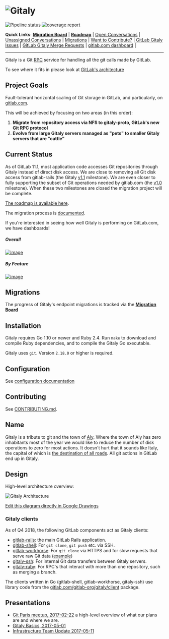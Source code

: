 # ![Gitaly](https://gitlab.com/gitlab-org/gitaly/uploads/509123ed56bd51247996038c858db006/gitaly-wordmark-small.png)

[![Pipeline status](https://gitlab.com/gitlab-org/gitaly/badges/master/pipeline.svg)](https://gitlab.com/gitlab-org/gitaly/commits/master) [![coverage report](https://gitlab.com/gitlab-org/gitaly/badges/master/coverage.svg)](https://codecov.io/gl/gitlab-org/gitaly)

**Quick Links**:
  [**Migration Board**](https://gitlab.com/gitlab-org/gitaly/boards/331341?scope=all&utf8=%E2%9C%93&state=opened&label_name[]=Migration) |
  [**Roadmap**](https://gitlab.com/groups/gitlab-org/-/roadmap?label_name%5B%5D=Gitaly&scope=all&sort=start_date_asc&state=opened) |
  [Open Conversations](https://gitlab.com/gitlab-org/gitaly/issues?label_name%5B%5D=Conversation) |
  [Unassigned Conversations](https://gitlab.com/gitlab-org/gitaly/issues?scope=all&utf8=%E2%9C%93&state=opened&label_name[]=Conversation&label_name[]=To%20Do&assignee_id=0) |
  [Migrations](https://gitlab.com/gitlab-org/gitaly/issues?scope=all&utf8=%E2%9C%93&state=opened&label_name[]=Conversation&label_name[]=Migration) |
  [Want to Contribute?](https://gitlab.com/gitlab-org/gitaly/issues?scope=all&utf8=%E2%9C%93&state=opened&label_name[]=Accepting%20Merge%20Requests) |
  [GitLab Gitaly Issues](https://gitlab.com/groups/gitlab-org/issues?scope=all&state=opened&utf8=%E2%9C%93&label_name%5B%5D=Gitaly) |
  [GitLab Gitaly Merge Requests](https://gitlab.com/groups/gitlab-org/merge_requests?label_name%5B%5D=Gitaly) |
  [gitlab.com dashboard](https://performance.gitlab.net/dashboard/db/gitaly) |

--------------------------------------------

Gitaly is a Git [RPC](https://en.wikipedia.org/wiki/Remote_procedure_call)
service for handling all the git calls made by GitLab.

To see where it fits in please look at [GitLab's architecture](https://docs.gitlab.com/ce/development/architecture.html#system-layout)

## Project Goals

Fault-tolerant horizontal scaling of Git storage in GitLab, and particularly, on [gitlab.com](https://gitlab.com).

This will be achieved by focusing on two areas (in this order):

  1. **Migrate from repository access via NFS to gitaly-proto, GitLab's new Git RPC protocol**
  1. **Evolve from large Gitaly servers managed as "pets" to smaller Gitaly servers that are "cattle"**

## Current Status

As of GitLab 11.1, most application code accesses Git repositories
through Gitaly instead of direct disk access. We are close to removing
all Git disk access from gitlab-rails (the Gitaly
[v1.1](https://gitlab.com/gitlab-org/gitaly/milestones/55) milestone).
We are even closer to fully supporting the subset of Git operations
needed by gitlab.com (the
[v1.0](https://gitlab.com/gitlab-org/gitaly/milestones/54) milestone).
When these two milestones are closed the migration project will be
complete.

[The roadmap is available here](https://gitlab.com/groups/gitlab-org/-/roadmap?label_name%5B%5D=Gitaly&scope=all&sort=start_date_asc&state=opened).

The migration process is [documented](/doc/MIGRATION_PROCESS.md).

If you're interested in seeing how well Gitaly is performing on GitLab.com, we have dashboards!

##### Overall

[![image](https://gitlab.com/gitlab-org/gitaly/uploads/ee1fd4f33e9bfb92fefca60fee1f44ad/image.png)](http://monitor.gitlab.net/dashboard/db/gitaly?orgId=1&var-job=gitaly-production&from=now-7d&to=now)

##### By Feature

 [![image](https://gitlab.com/gitlab-org/gitaly/uploads/5b3825e01c48975c2a64e01ae37b4a3d/image.png)](http://monitor.gitlab.net/dashboard/db/gitaly-features?orgId=1&var-job=gitaly-production&from=now-7d&to=now)

## Migrations

The progress of Gitaly's endpoint migrations is tracked via the [**Migration Board**](https://gitlab.com/gitlab-org/gitaly/boards/331341?scope=all&utf8=%E2%9C%93&state=opened&label_name[]=Migration)

## Installation

Gitaly requires Go 1.10 or newer and Ruby 2.4. Run `make` to download
and compile Ruby dependencies, and to compile the Gitaly Go
executable.

Gitaly uses `git`. Version `2.18.0` or higher is required.

## Configuration

See [configuration documentation](doc/configuration)

## Contributing

See [CONTRIBUTING.md](CONTRIBUTING.md).

## Name

Gitaly is a tribute to git and the town of [Aly](https://en.wikipedia.org/wiki/Aly). Where the town of
Aly has zero inhabitants most of the year we would like to reduce the number of
disk operations to zero for most actions. It doesn't hurt that it sounds like
Italy, the capital of which is [the destination of all roads](https://en.wikipedia.org/wiki/All_roads_lead_to_Rome). All git actions in
GitLab end up in Gitaly.

## Design

High-level architecture overview:

![Gitaly Architecture](https://docs.google.com/drawings/d/14-5NHGvsOVaAJZl2w7pIli8iDUqed2eIbvXdff5jneo/pub?w=2096&h=1536)

[Edit this diagram directly in Google Drawings](https://docs.google.com/drawings/d/14-5NHGvsOVaAJZl2w7pIli8iDUqed2eIbvXdff5jneo/edit)

### Gitaly clients

As of Q4 2018, the following GitLab components act as Gitaly clients:

-   [gitlab-rails](https://gitlab.com/gitlab-org/gitlab-ce/blob/master/lib/gitlab/gitaly_client.rb):
    the main GitLab Rails application.
-   [gitlab-shell](https://gitlab.com/gitlab-org/gitlab-shell/tree/master):
    For `git clone`, `git push` etc. via SSH.
-   [gitlab-workhorse](https://gitlab.com/gitlab-org/gitlab-workhorse/blob/master/internal/gitaly/gitaly.go):
    For `git clone` via HTTPS and for slow requests that serve raw Git
    data
    ([example](https://gitlab.com/gitlab-org/gitaly/raw/master/README.md))
-   [gitaly-ssh](https://gitlab.com/gitlab-org/gitaly/tree/master/cmd/gitaly-ssh):
    For internal Git data transfers between Gitaly servers.
-   [gitaly-ruby](https://gitlab.com/gitlab-org/gitaly/blob/master/ruby/lib/gitlab/git/gitaly_remote_repository.rb):
    For RPC's that interact with more than one repository, such as
    merging a branch.

The clients written in Go (gitlab-shell, gitlab-workhorse, gitaly-ssh)
use library code from the
[gitlab.com/gitlab-org/gitaly/client](https://gitlab.com/gitlab-org/gitaly/tree/master/client)
package.

## Presentations

- [Git Paris meetup, 2017-02-22](https://docs.google.com/presentation/d/19OZUalFMIDM8WujXrrIyCuVb_oVeaUzpb-UdGThOvAo/edit?usp=sharing) a high-level overview of what our plans are and where we are.
- [Gitaly Basics, 2017-05-01](https://docs.google.com/presentation/d/1cLslUbXVkniOaeJ-r3s5AYF0kQep8VeNfvs0XSGrpA0/edit#slide=id.g1c73db867d_0_0)
- [Infrastructure Team Update 2017-05-11](https://about.gitlab.com/2017/05/11/functional-group-updates/#infrastructure-team)
